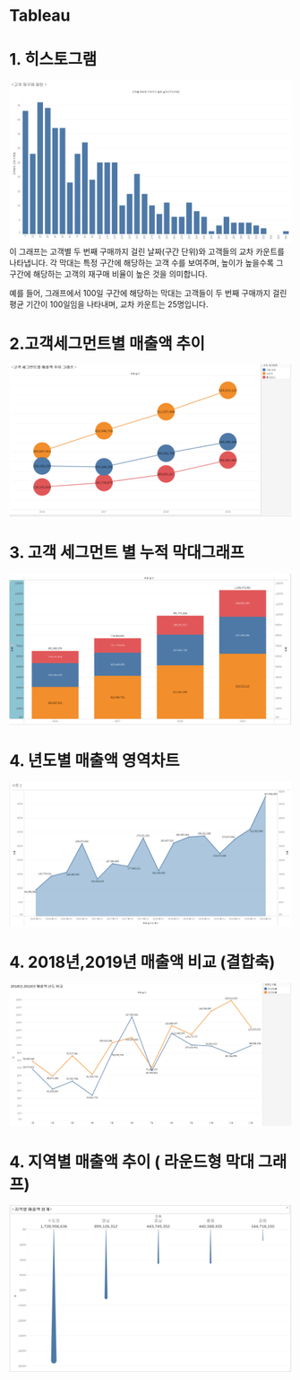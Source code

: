 # Tableau
# 1. 히스토그램 
![히스토그램](테블로히스토그램.png)
이 그래프는 고객별 두 번째 구매까지 걸린 날짜(구간 단위)와 고객들의 교차 카운트를 나타냅니다. 각 막대는 특정 구간에 해당하는 고객 수를 보여주며, 높이가 높을수록 그 구간에 해당하는 고객의 재구매 비율이 높은 것을 의미합니다. 

예를 들어, 그래프에서 100일 구간에 해당하는 막대는 고객들이 두 번째 구매까지 걸린 평균 기간이 100일임을 나타내며, 교차 카운트는 25명입니다.


# 2.고객세그먼트별 매출액 추이
![히스토그램](이중축그래프.png)



# 3. 고객 세그먼트 별 누적 막대그래프
![히스토그램](누적막대차트.png)



# 4. 년도별 매출액 영역차트
![히스토그램](라인영역차트.png)


# 4. 2018년,2019년 매출액 비교 (결합축)
![히스토그램](결합축.png)


# 4. 지역별 매출액 추이 ( 라운드형 막대 그래프)
![히스토그램](물방울그래프.png)
